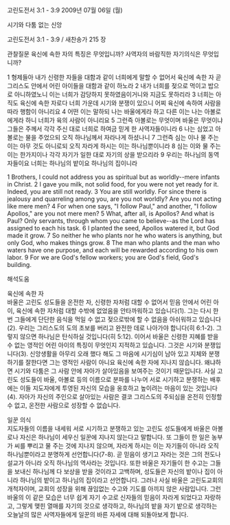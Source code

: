 고린도전서 3:1 - 3:9 
2009년 07월 06일 (월)

시기와 다툼 없는 신앙



고린도전서 3:1 - 3:9 / 새찬송가 215 장


관찰질문
육신에 속한 자의 특징은 무엇입니까?
사역자의 바람직한 자기의식은 무엇입니까?

1 형제들아 내가 신령한 자들을 대함과 같이 너희에게 말할 수 없어서 육신에 속한 자 곧 그리스도 안에서 어린 아이들을 대함과 같이 하노라 2 내가 너희를 젖으로 먹이고 밥으로 아니하였노니 이는 너희가 감당하지 못하였음이거니와 지금도 못하리라 3 너희는 아직도 육신에 속한 자로다 너희 가운데 시기와 분쟁이 있으니 어찌 육신에 속하여 사람을 따라 행함이 아니리요 4 어떤 이는 말하되 나는 바울에게라 하고 다른 이는 나는 아볼로에게라 하니 너희가 육의 사람이 아니리요 5 그런즉 아볼로는 무엇이며 바울은 무엇이냐 그들은 주께서 각각 주신 대로 너희로 하여금 믿게 한 사역자들이니라 6 나는 심었고 아볼로는 물을 주었으되 오직 하나님께서 자라나게 하셨나니 7 그런즉 심는 이나 물 주는 이는 아무 것도 아니로되 오직 자라게 하시는 이는 하나님뿐이니라 8 심는 이와 물 주는 이는 한가지이나 각각 자기가 일한 대로 자기의 상을 받으리라 9 우리는 하나님의 동역자들이요 너희는 하나님의 밭이요 하나님의 집이니라  

1 Brothers, I could not address you as spiritual but as worldly--mere infants in Christ. 2 I gave you milk, not solid food, for you were not yet ready for it. Indeed, you are still not ready. 3 You are still worldly. For since there is jealousy and quarreling among you, are you not worldly? Are you not acting like mere men? 4 For when one says, "I follow Paul," and another, "I follow Apollos," are you not mere men? 5 What, after all, is Apollos? And what is Paul? Only servants, through whom you came to believe--as the Lord has assigned to each his task. 6 I planted the seed, Apollos watered it, but God made it grow. 7 So neither he who plants nor he who waters is anything, but only God, who makes things grow. 8 The man who plants and the man who waters have one purpose, and each will be rewarded according to his own labor. 9 For we are God's fellow workers; you are God's field, God's building.

해석도움





육신에 속한 자  
바울은 고린도 성도들을 온전한 자, 신령한 자처럼 대할 수 없어서 믿음 안에서 어린 아이, 육신에 속한 자처럼 대할 수밖에 없었음을 안타까워하고 있습니다(1). 그는 다시 한번 그들에게 단단한 음식을 먹일 수 없고 젖으로밖에 할 수 없음을 아쉬워하고 있습니다(2). 우리는 그리스도의 도의 초보를 버리고 완전한 데로 나아가야 합니다(히 6:1-2). 그렇지 않으면 하나님은 탄식하실 것입니다(히 5:12). 이어서 바울은 신령한 지혜를 받을 수 없는 영적인 어린 아이의 특징이 무엇인지 지적하고 있습니다. 그것은 시기와 분쟁입니다(3). 신앙생활을 아무리 오래 했다 해도 그 마음에 시기심이 남아 있고 지체와 분쟁하기를 잘한다면 그는 영적인 사람이 아니요 육신에 속한 자에 지나지 않습니다. 왜냐하면 시기와 다툼은 그 사람 안에 자아가 살아있음을 보여주는 것이기 때문입니다. 사실 고린도 성도들이 바울, 아볼로 등의 이름으로 분파를 나누어 서로 시기하고 분쟁하는 배후에는 이들 지도자에게 투영된 자신의 모습을 옹호하고 높이려는 마음이 있는 것입니다(4). 자아가 자신의 주인으로 살아있는 사람은 결코 그리스도의 주되심을 온전히 인정할 수 없고, 온전한 사람으로 성장할 수 없습니다.     

일꾼 의식  
지도자들의 이름을 내세워 서로 시기하고 분쟁하고 있는 고린도 성도들에게 바울은 아볼로나 자신은 하나님이 세우신 일꾼에 지나지 않는다고 말합니다. 또 그들이 한 일은 농부가 씨를 뿌리고 물 주는 것에 지나지 않으며, 자라게 하시는 이는 자기들이 아니라 오직 하나님뿐이라고 분명하게 선언합니다(7-8). 곧 믿음이 생기고 자라는 것은 그의 전도나 설교가 아니라 오직 하나님의 역사라는 것입니다. 또한 바울은 자기들이 한 수고는 그들을 보내신 하나님께 다 보상을 받을 것이라고 고백하며, 성도들은 자신의 밭이나 집이 아니라 하나님의 밭이고 하나님의 집이라고 선언합니다. 그러나 사실 바울은 고린도교회의 개척자이며, 교회의 성장을 위해 끊임없는 수고와 기도를 아끼지 않은 사람입니다. 그런 바울의 이 같은 모습은 너무 쉽게 자기 수고로 신자들의 믿음이 자라게 되었다고 자랑하고, 그렇게 맺힌 열매를 자기의 것으로 생각하고, 하나님의 밭을 자기 밭으로 생각하는 오늘날의 많은 사역자들에게 일꾼의 바른 자세에 대해 되돌아보게 합니다.